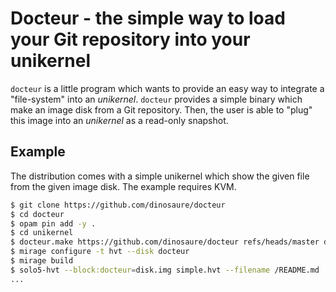 # Docteur - the simple way to load your Git repository into your unikernel

`docteur` is a little program which wants to provide an easy way to integrate
a "file-system" into an _unikernel_. `docteur` provides a simple binary which
make an image disk from a Git repository. Then, the user is able to "plug" this
image into an _unikernel_ as a read-only snapshot.

## Example

The distribution comes with a simple unikernel which show the given file from
the given image disk. The example requires KVM.

```sh
$ git clone https://github.com/dinosaure/docteur
$ cd docteur
$ opam pin add -y .
$ cd unikernel
$ docteur.make https://github.com/dinosaure/docteur refs/heads/master disk.img
$ mirage configure -t hvt --disk docteur
$ mirage build
$ solo5-hvt --block:docteur=disk.img simple.hvt --filename /README.md
...
```
